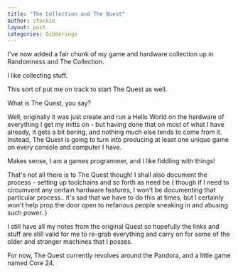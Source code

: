 ```yaml
---
title: "The Collection and The Quest"
author: stuckie
layout: post
categories: Gibberings
---
```

I've now added a fair chunk of my game and hardware collection up in Randomness and The Collection.

I like collecting stuff.

This sort of put me on track to start The Quest as well.

What is The Quest, you say? 

Well, originally it was just create and run a Hello World on the hardware of everything I get my mitts on - but having done that on most of what I have already, it gets a bit boring, and nothing much else tends to come from it.
Instead, The Quest is going to turn into producing at least one unique game on every console and computer I have.

Makes sense, I am a games programmer, and I like fiddling with things!

That's not all there is to The Quest though! I shall also document the process - setting up toolchains and so forth as need be ( though if I need to circumvent any certain hardware features, I won't be documenting that particular process.. it's sad that we have to do this at times, but I certainly won't help prop the door open to nefarious people sneaking in and abusing such power. )

I still have all my notes from the original Quest so hopefully the links and stuff are still valid for me to re-grab everything and carry on for some of the older and stranger machines that I posses.

For now, The Quest currently revolves around the Pandora, and a little game named Core 24.

